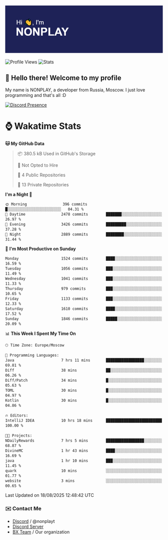![Discord Presence](./header.png)
<br></br>
![Profile Views](https://komarev.com/ghpvc/?username=NONPLAYT&color=blue&style=for-the-badge)
![Stats](https://img.shields.io/badge/0%25-OPTIMIZED-orange?style=for-the-badge)


## :wave: Hello there! Welcome to my profile

My name is NONPLAY, a developer from Russia, Moscow. I just love programming and that's all :D

[![Discord Presence](https://lanyard.cnrad.dev/api/597087584090587177?showDisplayName=true)](https://discord.com/users/597087584090587177) 

# ⌚ Wakatime Stats

<!--START_SECTION:waka-->
**🐱 My GitHub Data** 

> 📦 380.5 kB Used in GitHub's Storage 
 > 
> 🚫 Not Opted to Hire
 > 
> 📜 4 Public Repositories 
 > 
> 🔑 13 Private Repositories 
 > 
**I'm a Night 🦉** 

```text
🌞 Morning                396 commits         █░░░░░░░░░░░░░░░░░░░░░░░░   04.31 % 
🌆 Daytime                2478 commits        ███████░░░░░░░░░░░░░░░░░░   26.97 % 
🌃 Evening                3426 commits        █████████░░░░░░░░░░░░░░░░   37.28 % 
🌙 Night                  2889 commits        ████████░░░░░░░░░░░░░░░░░   31.44 % 
```
📅 **I'm Most Productive on Sunday** 

```text
Monday                   1524 commits        ████░░░░░░░░░░░░░░░░░░░░░   16.59 % 
Tuesday                  1056 commits        ███░░░░░░░░░░░░░░░░░░░░░░   11.49 % 
Wednesday                1041 commits        ███░░░░░░░░░░░░░░░░░░░░░░   11.33 % 
Thursday                 979 commits         ███░░░░░░░░░░░░░░░░░░░░░░   10.65 % 
Friday                   1133 commits        ███░░░░░░░░░░░░░░░░░░░░░░   12.33 % 
Saturday                 1610 commits        ████░░░░░░░░░░░░░░░░░░░░░   17.52 % 
Sunday                   1846 commits        █████░░░░░░░░░░░░░░░░░░░░   20.09 % 
```


📊 **This Week I Spent My Time On** 

```text
🕑︎ Time Zone: Europe/Moscow

💬 Programming Languages: 
Java                     7 hrs 11 mins       █████████████████░░░░░░░░   69.81 % 
Diff                     38 mins             ██░░░░░░░░░░░░░░░░░░░░░░░   06.26 % 
Diff/Patch               34 mins             █░░░░░░░░░░░░░░░░░░░░░░░░   05.63 % 
TOML                     30 mins             █░░░░░░░░░░░░░░░░░░░░░░░░   04.97 % 
Kotlin                   30 mins             █░░░░░░░░░░░░░░░░░░░░░░░░   04.86 % 

🔥 Editors: 
IntelliJ IDEA            10 hrs 18 mins      █████████████████████████   100.00 % 

🐱‍💻 Projects: 
NDailyRewards            7 hrs 5 mins        █████████████████░░░░░░░░   68.87 % 
DivineMC                 1 hr 43 mins        ████░░░░░░░░░░░░░░░░░░░░░   16.69 % 
java                     1 hr 10 mins        ███░░░░░░░░░░░░░░░░░░░░░░   11.45 % 
quark                    10 mins             ░░░░░░░░░░░░░░░░░░░░░░░░░   01.77 % 
website                  3 mins              ░░░░░░░░░░░░░░░░░░░░░░░░░   00.65 % 
```


 Last Updated on 18/08/2025 12:48:42 UTC
<!--END_SECTION:waka-->

### ✉️ Contact Me

- [Discord](https://discord.com/users/597087584090587177) / @nonplayt
- [Discord Server](https://discord.gg/qNyybSSPm5)
- [BX Team](https://github.com/BX-Team) / Our organization
